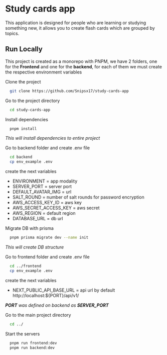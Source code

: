 # Study cards app

This application is designed for people who are learning or studying something new, it allows you to create flash cards which are grouped by topics.

## Run Locally

This project is created as a monorepo with PNPM, we have 2 folders, one for the **Frontend** and one for the **backend**, for each of them we must create the respective environment variables

Clone the project

```bash
  git clone https://github.com/Snipsx17/study-cards-app
```

Go to the project directory

```bash
  cd study-cards-app
```

Install dependencies

```bash
  pnpm install
```

_This will install dependencies to entire project_

Go to backend folder and create .env file

```bash
  cd backend
  cp env_example .env
```

create the next variables

- ENVIRONMENT = app modality
- SERVER_PORT = server port
- DEFAULT_AVATAR_IMG = url
- SALT_ROUND = number of salt rounds for password encryption
- AWS_ACCESS_KEY_ID = aws key
- AWS_SECRET_ACCESS_KEY = aws secret
- AWS_REGION = default region
- DATABASE_URL = db url

Migrate DB with prisma

```bash
  pnpm prisma migrate dev --name init
```

_This will create DB structure_

Go to frontend folder and create .env file

```bash
  cd ../frontend
  cp env_example .env
```

create the next variables

- NEXT_PUBLIC_API_BASE_URL = api url by default http://localhost:${PORT}/api/v1/

_**PORT** was defined on backend as **SERVER_PORT**_

Go to the main project directory

```bash
  cd ../
```

Start the servers

```bash
  pnpm run frontend:dev
  pnpm run backend:dev
```
